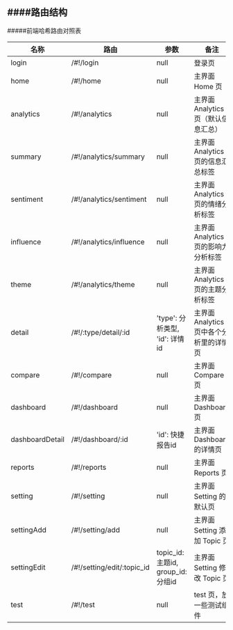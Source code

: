 ####路由结构
----

#####前端哈希路由对照表

名称              |             路由                    |           参数                   |       备注            
------------------ | ------------------------------------- | ---------------------------------- | ---------------------
 login             |   /#!/login                         |      null                            |         登录页              
 home              |   /#!/home                          |      null                            |         主界面 Home 页            
 analytics         |   /#!/analytics                     |      null                            |         主界面 Analytics 页（默认信息汇总）            
 summary           |   /#!/analytics/summary             |      null                            |         主界面 Analytics 页的信息汇总标签            
 sentiment         |   /#!/analytics/sentiment           |      null                            |         主界面 Analytics 页的情绪分析标签            
 influence         |   /#!/analytics/influence           |      null                            |         主界面 Analytics 页的影响力分析标签            
 theme             |   /#!/analytics/theme               |      null                            |         主界面 Analytics 页的主题分析标签            
 detail            |   /#!/:type/detail/:id              |      'type': 分析类型, 'id': 详情id  |         主界面 Analytics 页中各个分析里的详情页            
 compare           |   /#!/compare                       |      null                            |         主界面 Compare 页            
 dashboard         |   /#!/dashboard                     |      null                            |         主界面 Dashboard 页            
 dashboardDetail   |   /#!/dashboard/:id                 |      'id': 快捷报告id                |         主界面 Dashboard 的详情页            
 reports           |   /#!/reports                       |      null                            |         主界面 Reports 页            
 setting           |   /#!/setting                       |      null                            |         主界面 Setting 的默认页            
 settingAdd        |   /#!/setting/add                   |      null                            |         主界面 Setting 添加 Topic 页            
 settingEdit       |   /#!/setting/edit/:topic_id        |      topic_id: 主题id, group_id: 分组id |      主界面 Setting 修改 Topic 页            
 test              |   /#!/test                          |      null                            |         test 页，放一些测试组件            